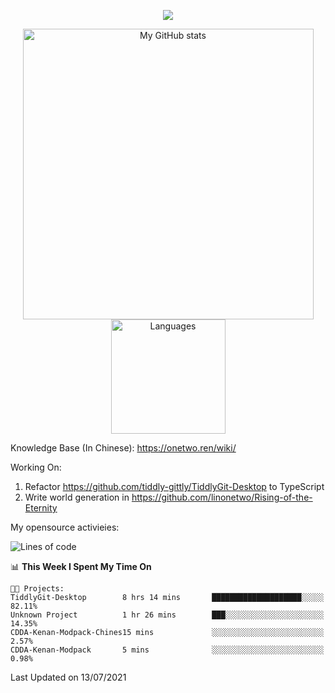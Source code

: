 <a href="https://github.com/linonetwo">
    <p align="center">
        <img src="https://github-profile-trophy.vercel.app/?username=linonetwo&column=7&theme=onedark"/>
    </p>
</a>
<a align="center" href="https://github.com/linonetwo">
  <p align="center">
    <img src="https://github-readme-stats.vercel.app/api?username=linonetwo&show_icons=true&count_private=true" alt="My GitHub stats" width="465"/>
    <img src="https://github-readme-stats.vercel.app/api/top-langs/?username=linonetwo&layout=compact&langs_count=10" alt="Languages" height="183">
  </p>
</a>

Knowledge Base (In Chinese): https://onetwo.ren/wiki/

Working On: 

1. Refactor https://github.com/tiddly-gittly/TiddlyGit-Desktop to TypeScript
1. Write world generation in https://github.com/linonetwo/Rising-of-the-Eternity

My opensource activieies:

<!--START_SECTION:waka-->
![Lines of code](https://img.shields.io/badge/From%20Hello%20World%20I%27ve%20Written-2.5%20million%20lines%20of%20code-blue)

📊 **This Week I Spent My Time On** 

```text
🐱‍💻 Projects: 
TiddlyGit-Desktop        8 hrs 14 mins       ████████████████████░░░░░   82.11% 
Unknown Project          1 hr 26 mins        ███░░░░░░░░░░░░░░░░░░░░░░   14.35% 
CDDA-Kenan-Modpack-Chines15 mins             ░░░░░░░░░░░░░░░░░░░░░░░░░   2.57% 
CDDA-Kenan-Modpack       5 mins              ░░░░░░░░░░░░░░░░░░░░░░░░░   0.98%

```


 Last Updated on 13/07/2021
<!--END_SECTION:waka-->
